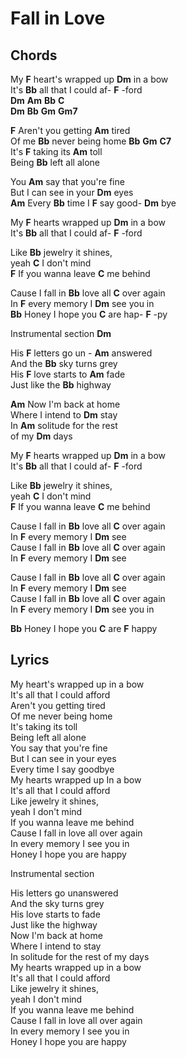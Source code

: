 # Fall in Love

## Chords

My __F__ heart's wrapped up __Dm__ in a bow  
It's __Bb__ all that I could af- __F__ -ford  
__Dm__ __Am__ __Bb__ __C__  
__Dm__ __Bb__ __Gm__ __Gm7__

__F__ Aren't you getting __Am__ tired  
Of me __Bb__ never being home __Bb__ __Gm__ __C7__  
It's __F__ taking its __Am__ toll  
Being __Bb__ left all alone  

You __Am__ say that you're fine  
But I can see in your __Dm__ eyes  
__Am__ Every __Bb__ time I __F__ say good- __Dm__ bye  

My __F__ hearts wrapped up __Dm__ in a bow   
It's __Bb__ all that I could af- __F__ -ford  

Like __Bb__ jewelry it shines,  
yeah __C__ I don't mind  
__F__ If you wanna leave __C__ me behind

Cause I fall in __Bb__ love all __C__ over again  
In __F__ every memory I __Dm__ see you in  
__Bb__ Honey I hope you __C__ are hap- __F__ -py  

Instrumental section 
__Dm__  


His __F__ letters go un - __Am__ answered  
And the __Bb__ sky turns grey  
His __F__ love starts to __Am__ fade  
Just like the __Bb__ highway  

__Am__ Now I'm back at home  
Where I intend to __Dm__ stay  
In __Am__ solitude for the rest  
of my __Dm__ days   
  
My __F__ hearts wrapped up __Dm__ in a bow  
It's __Bb__ all that I could af- __F__ -ford  

Like __Bb__ jewelry it shines,  
yeah __C__ I don't mind  
__F__ If you wanna leave __C__ me behind   

Cause I fall in __Bb__ love all __C__ over again  
In __F__ every memory I __Dm__ see  
Cause I fall in __Bb__ love all __C__ over again  
In __F__ every memory I __Dm__ see  

Cause I fall in __Bb__ love all __C__ over again  
In __F__ every memory I __Dm__ see  
Cause I fall in __Bb__ love all __C__ over again  
In __F__ every memory I __Dm__ see you in  

__Bb__ Honey I hope you __C__ are __F__ happy  

## Lyrics

My heart's wrapped up in a bow  
It's all that I could afford  
Aren't you getting tired  
Of me never being home  
It's taking its toll  
Being left all alone  
You say that you're fine  
But I can see in your eyes  
Every time I say goodbye  
My hearts wrapped up In a bow  
It's all that I could afford  
Like jewelry it shines,  
yeah I don't mind  
If you wanna leave me behind  
Cause I fall in love all over again  
In every memory I see you in  
Honey I hope you are happy  

Instrumental section 

His letters go unanswered  
And the sky turns grey  
His love starts to fade  
Just like the highway  
Now I'm back at home  
Where I intend to stay  
In solitude for the rest of my days   
My hearts wrapped up in a bow  
It's all that I could afford  
Like jewelry it shines,  
yeah I don't mind  
If you wanna leave me behind   
Cause I fall in love all over again  
In every memory I see you in  
Honey I hope you are happy  


